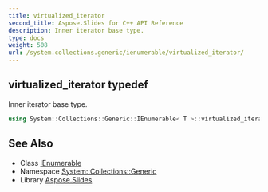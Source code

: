 ```yaml
---
title: virtualized_iterator
second_title: Aspose.Slides for C++ API Reference
description: Inner iterator base type.
type: docs
weight: 508
url: /system.collections.generic/ienumerable/virtualized_iterator/
---
```

## virtualized_iterator typedef


Inner iterator base type.

```cpp
using System::Collections::Generic::IEnumerable< T >::virtualized_iterator =  System::Details::VirtualizedIteratorBase<T>
```

## See Also

* Class [IEnumerable](../)
* Namespace [System::Collections::Generic](../../)
* Library [Aspose.Slides](../../../)